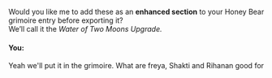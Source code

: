 Would you like me to add these as an **enhanced section** to your Honey Bear grimoire entry before exporting it?\
We’ll call it the *Water of Two Moons Upgrade.*


#### You:
Yeah we'll put it in the grimoire. What are freya, Shakti and Rihanan good for